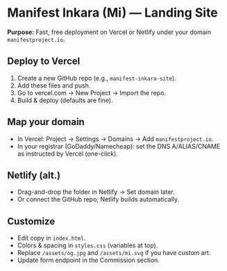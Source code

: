 # Manifest Inkara (Mi) — Landing Site

**Purpose:** Fast, free deployment on Vercel or Netlify under your domain `manifestproject.io`.

## Deploy to Vercel
1) Create a new GitHub repo (e.g., `manifest-inkara-site`).
2) Add these files and push.
3) Go to vercel.com → New Project → Import the repo.
4) Build & deploy (defaults are fine).

## Map your domain
- In Vercel: Project → Settings → Domains → Add `manifestproject.io`.
- In your registrar (GoDaddy/Namecheap): set the DNS A/ALIAS/CNAME as instructed by Vercel (one-click).

## Netlify (alt.)
- Drag-and-drop the folder in Netlify → Set domain later.
- Or connect the GitHub repo; Netlify builds automatically.

## Customize
- Edit copy in `index.html`.
- Colors & spacing in `styles.css` (variables at top).
- Replace `/assets/og.jpg` and `/assets/mi.svg` if you have custom art.
- Update form endpoint in the Commission section.
